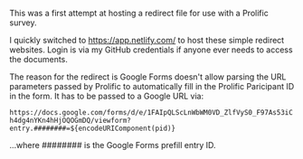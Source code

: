 This was a first attempt at hosting a redirect file for use with a Prolific survey.

I quickly switched to https://app.netlify.com/ to host these simple redirect websites. Login is via my GitHub credentials if anyone ever needs to access the documents.

The reason for the redirect is Google Forms doesn't allow parsing the URL parameters passed by Prolific to automatically fill in the Prolific Paricipant ID in the form. It has to be passed to a Google URL via:

`https://docs.google.com/forms/d/e/1FAIpQLScLnWbWM0VD_ZlfVyS0_F97As53iCh4dg4nYKn4hHjOQOGmDQ/viewform?entry.########=${encodeURIComponent(pid)}`

...where ######## is the Google Forms prefill entry ID.
